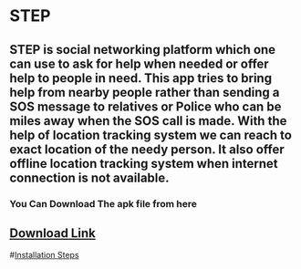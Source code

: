 # STEP
STEP is social networking platform which one can use to ask for help when needed or offer help to people in need.
This app tries to bring help from nearby people rather than sending a SOS message to relatives or Police who can be miles away when the SOS call is made.
With the help of location tracking system we can reach to exact location of the needy person.
It also offer offline location tracking system when internet connection is not available.
---
### You Can Download The apk file from here
[Download Link](STEP.apk)
---
#[Installation Steps](User%20Guide.pdf)
